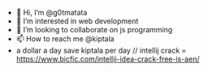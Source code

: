 - 👋 Hi, I’m @g0tmatata
- 👀 I’m interested in web development
- 💞️ I’m looking to collaborate on js programming
- 📫 How to reach me @kiptala
- a dollar a day save kiptala per day
//
intellij crack = https://www.bicfic.com/intellij-idea-crack-free-is-aen/
<!---
keeptala/keeptala is a ✨ special ✨ repository because its `README.md` (this file) appears on your GitHub profile.
You can click the Preview link to take a look at your changes.
--->
